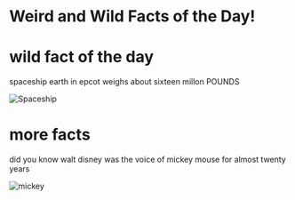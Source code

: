 # Weird and Wild Facts of the Day!

# wild fact of the day

spaceship earth in epcot weighs about sixteen millon POUNDS

![Spaceship](https://upload.wikimedia.org/wikipedia/commons/thumb/5/5b/Spaceship_Earth_%283-4_crop%29.jpg/250px-Spaceship_Earth_%283-4_crop%29.jpg)


# more facts 

did you know walt disney was the voice of mickey mouse for almost twenty years 


![mickey](https://upload.wikimedia.org/wikipedia/commons/thumb/4/4f/Mickey_Mouse_%28poster_version%29.svg/220px-Mickey_Mouse_%28poster_version%29.svg.png)



